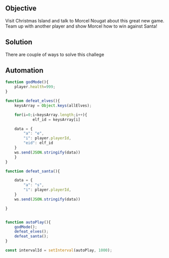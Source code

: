 ## Objective

Visit Christmas Island and talk to Morcel Nougat about this great new game. Team up with another player and show Morcel how to win against Santa!

## Solution

There are couple of ways to solve this challege



## Automation

```Javascript
function godMode(){
	player.health=999;
}

function defeat_elves(){
	keysArray = Object.keys(allElves);

	for(i=0;i<keysArray.length;i++){
    		elf_id = keysArray[i]

	data = {
		"a": "e",
		"i": player.playerId,
		"eid": elf_id
	}
	ws.send(JSON.stringify(data))
	}
}

function defeat_santa(){

	data = {
		"a": "s",
		"i": player.playerId,
	}
	ws.send(JSON.stringify(data))

}


function autoPlay(){
	godMode();
	defeat_elves();
	defeat_santa();
}

const intervalId = setInterval(autoPlay, 1000);
```
